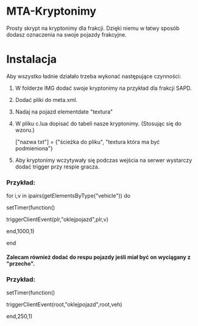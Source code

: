 # MTA-Kryptonimy

Prosty skrypt na kryptonimy dla frakcji. Dzięki niemu w łatwy sposób dodasz oznaczenia na swoje pojazdy frakcyjne.


# Instalacja

Aby wszystko ładnie działało trzeba wykonać następujące czynności:
1. W folderze IMG dodać swoje kryptonimy na przykład dla frakcji SAPD.
2. Dodać pliki do meta.xml.
3. Nadaj na pojazd elementdate "textura"
4. W pliku c.lua dopisać do tabeli nasze kryptonimy. (Stosując się do wzoru.)
   
   ["nazwa txt"] = {"ścieżka do pliku", "textura która ma być podmieniona"}

5. Aby kryptonimy wczytywały się podczas wejścia na serwer wystarczy dodać trigger przy respie gracza.


### Przykład:
for i,v in ipairs(getElementsByType("vehicle")) do

setTimer(function()

   triggerClientEvent(plr,"oklejpojazd",plr,v)	

end,1000,1)

end


#### Zalecam również dodać do respu pojazdy jeśli miał być on wyciągany z "przecho".
### Przykład:

setTimer(function()

   triggerClientEvent(root,"oklejpojazd",root,veh)	

end,250,1)


